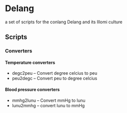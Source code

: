 # Delang
a set of scripts for the conlang Delang and its Illomi culture


## Scripts
### Converters
#### Temperature converters
* degc2peu – Convert degree celcius to peu
* peu2degc – Convert peu to degree celcius
#### Blood pressure converters
* mmhg2lunu – Convert mmHg to lunu
* lunu2mmhg – convert lunu to mmHg
